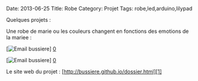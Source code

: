Date: 2013-06-25
Title: Robe
Category: Projet
Tags: robe,led,arduino,lilypad

[0]: http://bussiere.github.io/robe/  
[1]: http://bussiere.github.io/dossier.html


Quelques projets :


Une robe de marie ou les couleurs changent en fonctions des emotions de la mariee :




[![Email bussiere](http://bussiere.github.io/static/images/robe1.jpg)] [0] 


[![Email bussiere](http://bussiere.github.io/static/images/robe2.jpg)] [0] 



Le site web du projet : [http://bussiere.github.io/dossier.html][1]